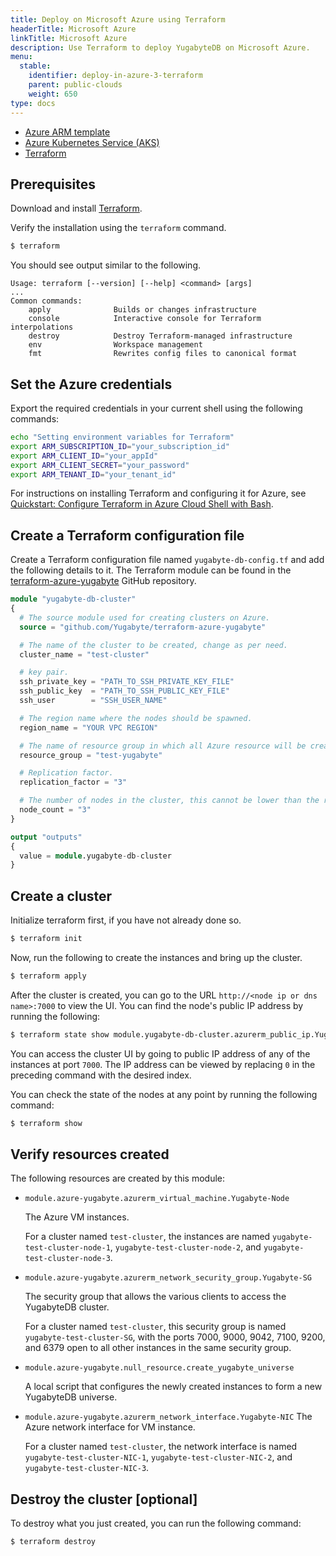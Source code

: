 ```yaml
---
title: Deploy on Microsoft Azure using Terraform
headerTitle: Microsoft Azure
linkTitle: Microsoft Azure
description: Use Terraform to deploy YugabyteDB on Microsoft Azure.
menu:
  stable:
    identifier: deploy-in-azure-3-terraform
    parent: public-clouds
    weight: 650
type: docs
---
```


<ul class="nav nav-tabs-alt nav-tabs-yb">
  <li >
    <a href="../azure-arm/" class="nav-link">
      <i class="icon-shell"></i>
      Azure ARM template
    </a>
  </li>
  <li >
    <a href="../aks/" class="nav-link">
      <i class="fas fa-cubes" aria-hidden="true"></i>
      Azure Kubernetes Service (AKS)
    </a>
  </li>
  <li>
    <a href="../terraform/" class="nav-link active">
      <i class="icon-shell"></i>
      Terraform
    </a>
  </li>
</ul>

## Prerequisites

Download and install [Terraform](https://www.terraform.io/downloads.html).

Verify the installation using the `terraform` command.

```sh
$ terraform
```

You should see output similar to the following.

```output
Usage: terraform [--version] [--help] <command> [args]
...
Common commands:
    apply              Builds or changes infrastructure
    console            Interactive console for Terraform interpolations
    destroy            Destroy Terraform-managed infrastructure
    env                Workspace management
    fmt                Rewrites config files to canonical format
```

## Set the Azure credentials

Export the required credentials in your current shell using the following commands:

```sh
echo "Setting environment variables for Terraform"
export ARM_SUBSCRIPTION_ID="your_subscription_id"
export ARM_CLIENT_ID="your_appId"
export ARM_CLIENT_SECRET="your_password"
export ARM_TENANT_ID="your_tenant_id"
```
<!-- The above code snippet is from
https://github.com/MicrosoftDocs/azure-docs/blob/eb381218252a33fb8b63e1163b6a39cd4b1835ef/articles/terraform/terraform-install-configure.md#configure-terraform-environment-variables
which is licensed under the MIT
license. https://github.com/MicrosoftDocs/azure-docs/blob/master/LICENSE-CODE
-->

For instructions on installing Terraform and configuring it for Azure, see [Quickstart: Configure Terraform in Azure Cloud Shell with Bash](https://docs.microsoft.com/en-gb/azure/virtual-machines/linux/terraform-install-configure).

## Create a Terraform configuration file

Create a Terraform configuration file named `yugabyte-db-config.tf` and add the following details to it. The Terraform module can be found in the [terraform-azure-yugabyte](https://github.com/yugabyte/terraform-azure-yugabyte) GitHub repository.

```terraform
module "yugabyte-db-cluster"
{
  # The source module used for creating clusters on Azure.
  source = "github.com/Yugabyte/terraform-azure-yugabyte"

  # The name of the cluster to be created, change as per need.
  cluster_name = "test-cluster"

  # key pair.
  ssh_private_key = "PATH_TO_SSH_PRIVATE_KEY_FILE"
  ssh_public_key  = "PATH_TO_SSH_PUBLIC_KEY_FILE"
  ssh_user        = "SSH_USER_NAME"

  # The region name where the nodes should be spawned.
  region_name = "YOUR VPC REGION"

  # The name of resource group in which all Azure resource will be created.
  resource_group = "test-yugabyte"

  # Replication factor.
  replication_factor = "3"

  # The number of nodes in the cluster, this cannot be lower than the replication factor.
  node_count = "3"
}

output "outputs"
{
  value = module.yugabyte-db-cluster
}
```

## Create a cluster

Initialize terraform first, if you have not already done so.

```sh
$ terraform init
```

Now, run the following to create the instances and bring up the cluster.

```sh
$ terraform apply
```

After the cluster is created, you can go to the URL `http://<node ip or dns name>:7000` to view the UI. You can find the node's public IP address by running the following:

```sh
$ terraform state show module.yugabyte-db-cluster.azurerm_public_ip.YugaByte_Public_IP[0]
```

You can access the cluster UI by going to public IP address of any of the instances at port `7000`. The IP address can be viewed by replacing `0` in the preceding command with the desired index.

You can check the state of the nodes at any point by running the following command:

```sh
$ terraform show
```

## Verify resources created

The following resources are created by this module:

- `module.azure-yugabyte.azurerm_virtual_machine.Yugabyte-Node`

    The Azure VM instances.

    For a cluster named `test-cluster`, the instances are named `yugabyte-test-cluster-node-1`, `yugabyte-test-cluster-node-2`, and `yugabyte-test-cluster-node-3`.

- `module.azure-yugabyte.azurerm_network_security_group.Yugabyte-SG`

    The security group that allows the various clients to access the YugabyteDB cluster.

    For a cluster named `test-cluster`, this security group is named `yugabyte-test-cluster-SG`, with the ports 7000, 9000, 9042, 7100, 9200, and 6379 open to all other instances in the same security group.

- `module.azure-yugabyte.null_resource.create_yugabyte_universe`

    A local script that configures the newly created instances to form a new YugabyteDB universe.

- `module.azure-yugabyte.azurerm_network_interface.Yugabyte-NIC` The Azure network interface for VM instance.

    For a cluster named `test-cluster`, the network interface is named `yugabyte-test-cluster-NIC-1`, `yugabyte-test-cluster-NIC-2`, and `yugabyte-test-cluster-NIC-3`.

## Destroy the cluster [optional]

To destroy what you just created, you can run the following command:

```sh
$ terraform destroy
```
